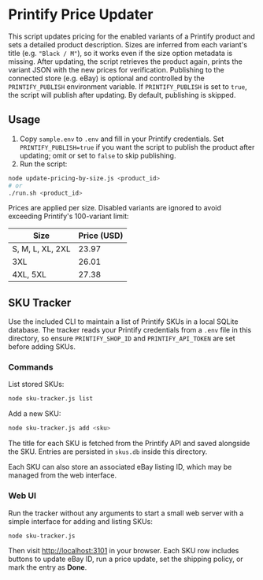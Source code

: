 # Printify Price Updater

This script updates pricing for the enabled variants of a Printify product and
sets a detailed product description. Sizes are inferred from each variant's
title (e.g. `"Black / M"`), so it works even if the size option metadata is
missing. After updating, the script retrieves the product again, prints the
variant JSON with the new prices for verification. Publishing to the connected
store (e.g. eBay) is optional and controlled by the `PRINTIFY_PUBLISH`
environment variable. If `PRINTIFY_PUBLISH` is set to `true`, the script will
publish after updating. By default, publishing is skipped.

## Usage

1. Copy `sample.env` to `.env` and fill in your Printify credentials. Set
   `PRINTIFY_PUBLISH=true` if you want the script to publish the product after
   updating; omit or set to `false` to skip publishing.
2. Run the script:

```bash
node update-pricing-by-size.js <product_id>
# or
./run.sh <product_id>
```

Prices are applied per size. Disabled variants are ignored to avoid
exceeding Printify's 100-variant limit:

| Size | Price (USD) |
| --- | --- |
| S, M, L, XL, 2XL | 23.97 |
| 3XL | 26.01 |
| 4XL, 5XL | 27.38 |


## SKU Tracker

Use the included CLI to maintain a list of Printify SKUs in a local SQLite database. The tracker reads your Printify credentials from a `.env` file in this directory, so ensure `PRINTIFY_SHOP_ID` and `PRINTIFY_API_TOKEN` are set before adding SKUs.

### Commands

List stored SKUs:

```bash
node sku-tracker.js list
```

Add a new SKU:

```bash
node sku-tracker.js add <sku>
```

The title for each SKU is fetched from the Printify API and saved alongside the SKU.
Entries are persisted in `skus.db` inside this directory.

Each SKU can also store an associated eBay listing ID, which may be managed from the web interface.

### Web UI

Run the tracker without any arguments to start a small web server with a simple interface for adding and listing SKUs:

```bash
node sku-tracker.js
```

Then visit [http://localhost:3101](http://localhost:3101) in your browser.
Each SKU row includes buttons to update eBay ID, run a price update, set the shipping policy, or mark the entry as **Done**.
